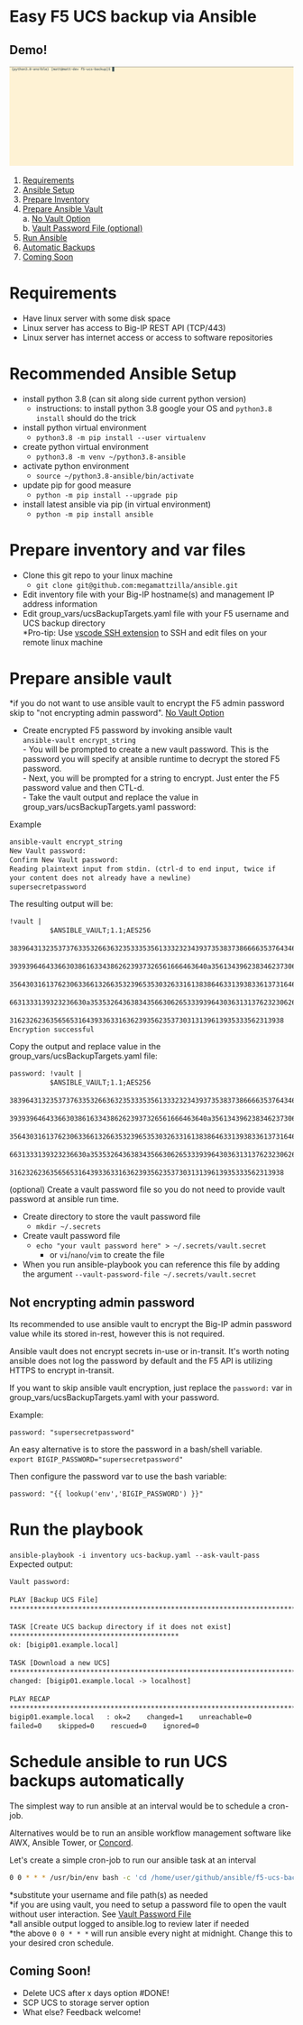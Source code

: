 # Easy F5 UCS backup via Ansible

## Demo!
![Alt Text](https://github.com/megamattzilla/ansible/raw/main/f5-ucs-backup/ucs-ansible.gif)

1.  [Requirements](#Requirements)
2.  [Ansible Setup](#Ansible_Setup)
3.  [Prepare Inventory](#Prepare_Inventory)
4.  [Prepare Ansible Vault](#Prepare_Ansible_Vault)  
    a.  [No Vault Option](#no_password_encrypt)  
    b.  [Vault Password File (optional)](#Vault_Password_File)
5.  [Run Ansible](#Run_Ansible)
6.  [Automatic Backups](#Automatic_Backups)
7.  [Coming Soon](#new_features)


# Requirements <a name="Requirements"></a>
- Have linux server with some disk space
- Linux server has access to Big-IP REST API (TCP/443)
- Linux server has internet access or access to software repositories

# Recommended Ansible Setup <a name="Ansible_Setup"></a>
- install python 3.8 (can sit along side current python version)
    - instructions: to install python 3.8 google your OS and `python3.8 install` should do the trick
- install python virtual environment
    - ```python3.8 -m pip install --user virtualenv```
- create python virtual environment
    - ```python3.8 -m venv ~/python3.8-ansible``` 
- activate python environment
    - ```source ~/python3.8-ansible/bin/activate```
- update pip for good measure
    - ```python -m pip install --upgrade pip```
- install latest ansible via pip (in virtual environment)
    - ```python -m pip install ansible```

# Prepare inventory and var files <a name="Prepare_Inventory"></a>
- Clone this git repo to your linux machine
    - `git clone git@github.com:megamattzilla/ansible.git` 
- Edit inventory file with your Big-IP hostname(s) and management IP address information 
- Edit group_vars/ucsBackupTargets.yaml file with your F5 username and UCS backup directory  
*Pro-tip: Use [vscode SSH extension](https://code.visualstudio.com/learn/develop-cloud/ssh-lab-machines) to SSH and edit files on your remote linux machine 
# Prepare ansible vault <a name="Prepare_Ansible_Vault"></a>
*if you do not want to use ansible vault to encrypt the F5 admin password skip to "not encrypting admin password". [No Vault Option](#no_password_encrypt)

- Create encrypted F5 password by invoking ansible vault  
```ansible-vault encrypt_string```  
        - You will be prompted to create a new vault password. This is the password you will specify at ansible runtime to decrypt the stored F5 password.  
        - Next, you will be prompted for a string to encrypt. Just enter the F5 password value and then CTL-d.  
        - Take the vault output and replace the value in group_vars/ucsBackupTargets.yaml password: <value>  
  
Example
``` 
ansible-vault encrypt_string
New Vault password: 
Confirm New Vault password: 
Reading plaintext input from stdin. (ctrl-d to end input, twice if your content does not already have a newline)
supersecretpassword
```
The resulting output will be:  
``` 
!vault |
          $ANSIBLE_VAULT;1.1;AES256
          38396431323537376335326636323533353561333232343937353837386666353764346264643539
          3939396464336630386163343862623937326561666463640a356134396238346237306235316338
          35643031613762306336613266353239653530326331613838646331393833613731646539626331
          6631333139323236630a353532643638343566306265333939643036313137623230626633326131
          31623262363565653164393363316362393562353730313139613935333562313938
Encryption successful
```
Copy the output and replace value in the group_vars/ucsBackupTargets.yaml file:
```
password: !vault |
          $ANSIBLE_VAULT;1.1;AES256
          38396431323537376335326636323533353561333232343937353837386666353764346264643539
          3939396464336630386163343862623937326561666463640a356134396238346237306235316338
          35643031613762306336613266353239653530326331613838646331393833613731646539626331
          6631333139323236630a353532643638343566306265333939643036313137623230626633326131
          31623262363565653164393363316362393562353730313139613935333562313938
```

(optional) Create a vault password file so you do not need to provide vault password at ansible run time. <a name="Vault_Password_File"></a>
- Create directory to store the vault password file 
    - ```mkdir ~/.secrets```
- Create vault password file
    - ```echo "your vault password here" > ~/.secrets/vault.secret```
        - or `vi`/`nano`/`vim` to create the file
- When you run ansible-playbook you can reference this file by adding the argument ```--vault-password-file ~/.secrets/vault.secret```

## Not encrypting admin password <a name="no_password_encrypt"></a>
Its recommended to use ansible vault to encrypt the Big-IP admin password value while its stored in-rest, however this is not required.  

Ansible vault does not encrypt secrets in-use or in-transit. It's worth noting ansible does not log the password by default and the F5 API is utilizing HTTPS to encrypt in-transit.  

If you want to skip ansible vault encryption, just replace the `password:` var in group_vars/ucsBackupTargets.yaml with your password.  
  
Example:
```
password: "supersecretpassword"
```
An easy alternative is to store the password in a bash/shell variable.  
```export BIGIP_PASSWORD="supersecretpassword"```  

Then configure the password var to use the bash variable:
```
password: "{{ lookup('env','BIGIP_PASSWORD') }}"
```
# Run the playbook <a name="Run_Ansible"></a>
```ansible-playbook -i inventory ucs-backup.yaml --ask-vault-pass```  
Expected output:  
```
Vault password: 

PLAY [Backup UCS File] ***************************************************************************

TASK [Create UCS backup directory if it does not exist] ******************************************
ok: [bigip01.example.local]

TASK [Download a new UCS] ************************************************************************
changed: [bigip01.example.local -> localhost]

PLAY RECAP ***************************************************************************************
bigip01.example.local   : ok=2    changed=1    unreachable=0    failed=0    skipped=0    rescued=0    ignored=0   
```
# Schedule ansible to run UCS backups automatically <a name="Automatic_Backups"></a>
The simplest way to run ansible at an interval would be to schedule a cron-job.  

Alternatives would be to run an ansible workflow management software like AWX, Ansible Tower, or [Concord](https://concord.walmartlabs.com/docs/plugins/ansible.html).  

Let's create a simple cron-job to run our ansible task at an interval   
```bash
0 0 * * * /usr/bin/env bash -c 'cd /home/user/github/ansible/f5-ucs-backup && source /home/user/python3.8-ansible/bin/activate && ansible-playbook -i inventory ucs-backup.yaml --vault-password-file /home/user/.secrets/vault.secret' >> /home/user/github/ansible/f5-ucs-backup/ansible.log 2>&1
```
*substitute your username and file path(s) as needed  
*if you are using vault, you need to setup a password file to open the vault without user interaction. See [Vault Password File](#Vault_Password_File)  
*all ansible output logged to ansible.log to review later if needed  
*the above `0 0 * * *` will run ansible every night at midnight. Change this to your desired cron schedule. 

## Coming Soon! <a name="new_features"></a>
- Delete UCS after x days option #DONE!
- SCP UCS to storage server option
- What else? Feedback welcome!